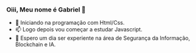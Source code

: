 ### Oiii, Meu nome é Gabriel 👋
- 🌱 Iniciando na programação com Html/Css.
- 📫 Logo depois vou começar a estudar Javascript.
- 🔭 Espero um dia ser experiente na área de Segurança da Informação, Blockchain e IA.
<!--
**Halowemwn/halowemwn** is a ✨ _special_ ✨ repository because its `README.md` (this file) appears on your GitHub profile.

Here are some ideas to get you started:

- 🔭 I’m currently working on ...
- 🌱 I’m currently learning ...
- 👯 I’m looking to collaborate on ...
- 🤔 I’m looking for help with ...
- 💬 Ask me about ...
- 📫 How to reach me: ...
- 😄 Pronouns: ...
- ⚡ Fun fact: ...
-->
